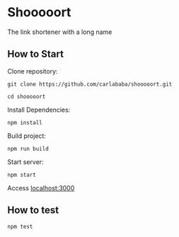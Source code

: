 # Shooooort

The link shortener with a long name

## How to Start

Clone repository:
```
git clone https://github.com/carlababa/shooooort.git  

cd shooooort
``` 

Install Dependencies:

```
npm install
```

Build project:

```
npm run build
```

Start server:

```
npm start
```
Access [localhost:3000](http://localhost:3000)

## How to test

```
npm test
```
